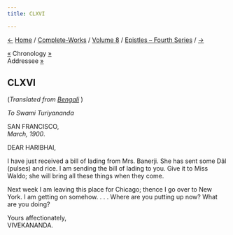 ```yaml
---
title: CLXVI

---
```

<div>

[←](165_mary.htm) [Home](../../../index.htm) /
[Complete-Works](../../complete_works.htm) / [Volume
8](../volume_8_contents.htm) / [Epistles – Fourth
Series](epistles_fourth_series_contents.htm) / [→](167_joe.htm)

  

[«](165_mary.htm) Chronology [»](167_joe.htm)  
Addressee [»](168_haribhai.htm)

## CLXVI

(*Translated from [Bengali](b8465e8166.pdf)* )

*To Swami Turiyananda*

SAN FRANCISCO,  
*March, 1900*.

DEAR HARIBHAI,

I have just received a bill of lading from Mrs. Banerji. She has sent
some Dâl (pulses) and rice. I am sending the bill of lading to you. Give
it to Miss Waldo; she will bring all these things when they come.

Next week I am leaving this place for Chicago; thence I go over to New
York. I am getting on somehow. . . . Where are you putting up now? What
are you doing?

Yours affectionately,  
VIVEKANANDA.

</div>
